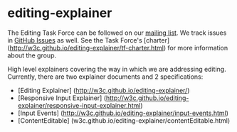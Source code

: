 editing-explainer
=================

The Editing Task Force can be followed on our [mailing list](http://lists.w3.org/Archives/Public/public-editing-tf/). We track issues in [GitHub Issues](https://github.com/w3c/editing-explainer/issues) as well. See the Task Force's [charter] (http://w3c.github.io/editing-explainer/tf-charter.html) for more information about the group.

High level explainers covering the way in which we are addressing editing. Currently, there are two explainer documents and 2 specifications:

* [Editing Explainer] (http://w3c.github.io/editing-explainer/)
* [Responsive Input Explainer] (http://w3c.github.io/editing-explainer/responsive-input-explainer.html)
* [Input Events] (http://w3c.github.io/editing-explainer/input-events.html)
* [ContentEditable] (w3c.github.io/editing-explainer/contentEditable.html)

